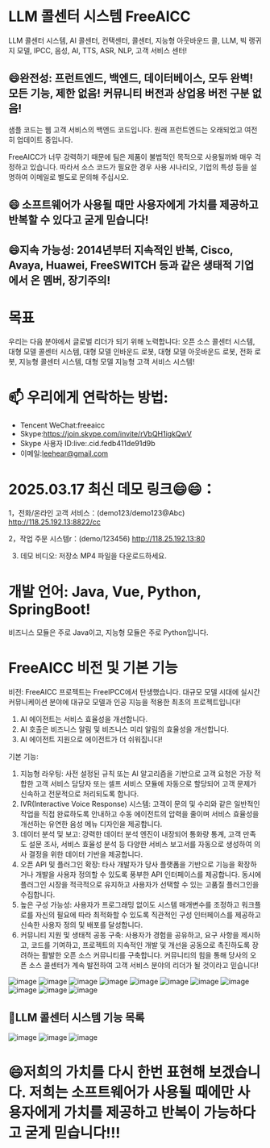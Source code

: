 # LLM 콜센터 시스템 FreeAICC
LLM 콜센터 시스템, AI 콜센터, 컨택센터, 콜센터, 지능형 아웃바운드 콜, LLM, 빅 랭귀지 모델, IPCC, 음성, AI, TTS, ASR, NLP, 고객 서비스 센터!

## 😄완전성: 프런트엔드, 백엔드, 데이터베이스, 모두 완벽! 모든 기능, 제한 없음! 커뮤니티 버전과 상업용 버전 구분 없음!

샘플 코드는 웹 고객 서비스의 백엔드 코드입니다. 원래 프런트엔드는 오래되었고 여전히 업데이트 중입니다.

FreeAICC가 너무 강력하기 때문에 팀은 제품이 불법적인 목적으로 사용될까봐 매우 걱정하고 있습니다. 따라서 소스 코드가 필요한 경우 사용 시나리오, 기업의 특성 등을 설명하여 이메일로 별도로 문의해 주십시오.

## 😄 소프트웨어가 사용될 때만 사용자에게 가치를 제공하고 반복할 수 있다고 굳게 믿습니다!

## 😄지속 가능성: 2014년부터 지속적인 반복, Cisco, Avaya, Huawei, FreeSWITCH 등과 같은 생태적 기업에서 온 멤버, 장기주의!
# 목표
우리는 다음 분야에서 글로벌 리더가 되기 위해 노력합니다: 오픈 소스 콜센터 시스템, 대형 모델 콜센터 시스템, 대형 모델 인바운드 로봇, 대형 모델 아웃바운드 로봇, 전화 로봇, 지능형 콜센터 시스템, 대형 모델 지능형 고객 서비스 시스템!

# 📫 우리에게 연락하는 방법:

- Tencent WeChat:freeaicc
- Skype:https://join.skype.com/invite/rVbQH1igkQwV
- Skype 사용자 ID:live:.cid.fedb411de91d9b
- 이메일:leehear@gmail.com

# 2025.03.17 최신 데모 링크😄😄：

1，전화/온라인 고객 서비스：(demo123/demo123@Abc)
http://118.25.192.13:8822/cc

2，작업 주문 시스템r：(demo/123456)
http://118.25.192.13:80

3. 데모 비디오: 저장소 MP4 파일을 다운로드하세요.

# 개발 언어: Java, Vue, Python, SpringBoot!

비즈니스 모듈은 주로 Java이고, 지능형 모듈은 주로 Python입니다.

# FreeAICC 비전 및 기본 기능

비전:
FreeAICC 프로젝트는 FreeIPCC에서 탄생했습니다. 대규모 모델 시대에 실시간 커뮤니케이션 분야에 대규모 모델과 인공 지능을 적용한 최초의 프로젝트입니다!
1. AI 에이전트는 서비스 효율성을 개선합니다.
2. AI 호출은 비즈니스 알림 및 비즈니스 미리 알림의 효율성을 개선합니다.
3. AI 에이전트 지원으로 에이전트가 더 쉬워집니다!

기본 기능:
1. 지능형 라우팅: 사전 설정된 규칙 또는 AI 알고리즘을 기반으로 고객 요청은 가장 적합한 고객 서비스 담당자 또는 셀프 서비스 모듈에 자동으로 할당되어 고객 문제가 신속하고 전문적으로 처리되도록 합니다.
2. IVR(Interactive Voice Response) 시스템: 고객이 문의 및 수리와 같은 일반적인 작업을 직접 완료하도록 안내하고 수동 에이전트의 압력을 줄이며 서비스 효율성을 개선하는 유연한 음성 메뉴 디자인을 제공합니다.
3. 데이터 분석 및 보고: 강력한 데이터 분석 엔진이 내장되어 통화량 통계, 고객 만족도 설문 조사, 서비스 효율성 분석 등 다양한 서비스 보고서를 자동으로 생성하여 의사 결정을 위한 데이터 기반을 제공합니다.
4. 오픈 API 및 플러그인 확장: 타사 개발자가 당사 플랫폼을 기반으로 기능을 확장하거나 개발을 사용자 정의할 수 있도록 풍부한 API 인터페이스를 제공합니다. 동시에 플러그인 시장을 적극적으로 유지하고 사용자가 선택할 수 있는 고품질 플러그인을 수집합니다.
5. 높은 구성 가능성: 사용자가 프로그래밍 없이도 시스템 매개변수를 조정하고 워크플로를 자신의 필요에 따라 최적화할 수 있도록 직관적인 구성 인터페이스를 제공하고 신속한 사용자 정의 및 배포를 달성합니다.
6. 커뮤니티 지원 및 생태적 공동 구축: 사용자가 경험을 공유하고, 요구 사항을 제시하고, 코드를 기여하고, 프로젝트의 지속적인 개발 및 개선을 공동으로 촉진하도록 장려하는 활발한 오픈 소스 커뮤니티를 구축합니다. 커뮤니티의 힘을 통해 당사의 오픈 소스 콜센터가 계속 발전하여 고객 서비스 분야의 리더가 될 것이라고 믿습니다!

![image](https://github.com/user-attachments/assets/523a122e-fc42-44a0-aa3d-3cf9f0cc154a)
![image](https://github.com/user-attachments/assets/69d7e932-6e7e-4ac6-8f04-3ef637e859a1)
![image](https://github.com/user-attachments/assets/01705dcc-933a-49bd-b798-b25849e152df)
![image](https://github.com/user-attachments/assets/8627ae75-9bca-4c50-b6a9-6c713f694abc)
![image](https://github.com/user-attachments/assets/b16b77b2-2312-4324-8d60-fbe21aa7f81c)
![image](https://github.com/user-attachments/assets/421299e3-18de-4815-b94c-3d97d6b3b027)
![image](https://github.com/user-attachments/assets/6cbdd701-9349-4101-8b39-a5eb6dc0b7b2)
![image](https://github.com/user-attachments/assets/97fe2184-2dff-4009-a8bf-95ea6a313d3e)
![image](https://github.com/user-attachments/assets/46f29856-8270-43fe-b3e7-3240dd33d502)
![image](https://github.com/user-attachments/assets/360f00f2-6a61-423f-ada0-eb67a2ce1ede)
![image](https://github.com/user-attachments/assets/b8f100d0-6547-43dd-afab-ea331f0a8748)

## 🤔LLM 콜센터 시스템 기능 목록
![image](https://github.com/user-attachments/assets/56bea3a1-b1fd-4118-8eb4-66f010476af0)
![image](https://github.com/user-attachments/assets/95328f16-e43a-4e6a-87d7-1c1ba95f5824)
![image](https://github.com/user-attachments/assets/478dc431-8f05-4333-8d8a-4f61c9ff8749)

# 😄저희의 가치를 다시 한번 표현해 보겠습니다. 저희는 소프트웨어가 사용될 때에만 사용자에게 가치를 제공하고 반복이 가능하다고 굳게 믿습니다!!!
